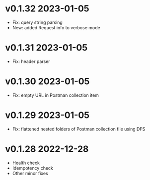 # v0.1.32 2023-01-05
- Fix: query string parsing
- New: added Request info to verbose mode

# v0.1.31 2023-01-05
- Fix: header parser

# v0.1.30 2023-01-05
- Fix: empty URL in Postman collection item

# v0.1.29 2023-01-05
- Fix: flattened nested folders of Postman collection file using DFS

# v0.1.28 2022-12-28
- Health check
- Idempotency check
- Other minor fixes